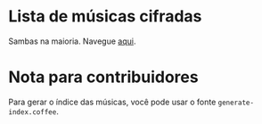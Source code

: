 # Lista de músicas cifradas

Sambas na maioria. Navegue [aqui](http://chords-web.herokuapp.com/#https://raw.github.com/rosenfeld/harmonias/master/.index.json).

# Nota para contribuidores

Para gerar o índice das músicas, você pode usar o fonte `generate-index.coffee`.
